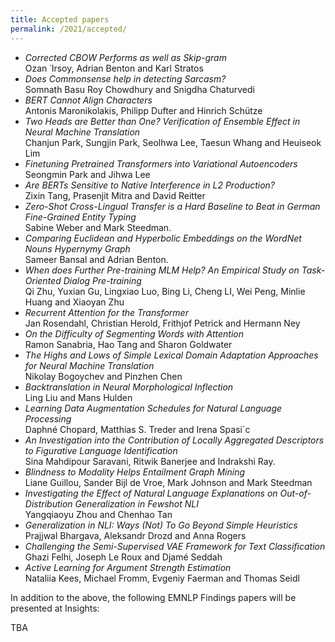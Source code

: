 ```yaml
---
title: Accepted papers
permalink: /2021/accepted/
---
```


- *Corrected CBOW Performs as well as Skip-gram* <br/> Ozan ˙Irsoy, Adrian Benton and Karl Stratos
- *Does Commonsense help in detecting Sarcasm?* <br/> Somnath Basu Roy Chowdhury and Snigdha Chaturvedi
- *BERT Cannot Align Characters* <br/> Antonis Maronikolakis, Philipp Dufter and Hinrich Schütze
- *Two Heads are Better than One? Verification of Ensemble Effect in Neural Machine Translation* <br/> Chanjun Park, Sungjin Park, Seolhwa Lee, Taesun Whang and Heuiseok Lim 
- *Finetuning Pretrained Transformers into Variational Autoencoders* <br/> Seongmin Park and Jihwa Lee 
- *Are BERTs Sensitive to Native Interference in L2 Production?* <br/> Zixin Tang, Prasenjit Mitra and David Reitter 
- *Zero-Shot Cross-Lingual Transfer is a Hard Baseline to Beat in German Fine-Grained Entity Typing* <br/> Sabine Weber and Mark Steedman.
- *Comparing Euclidean and Hyperbolic Embeddings on the WordNet Nouns Hypernymy Graph* <br/> Sameer Bansal and Adrian Benton.
- *When does Further Pre-training MLM Help? An Empirical Study on Task-Oriented Dialog Pre-training* <br/> Qi Zhu, Yuxian Gu, Lingxiao Luo, Bing Li, Cheng LI, Wei Peng, Minlie Huang and Xiaoyan Zhu
- *Recurrent Attention for the Transformer* <br/> Jan Rosendahl, Christian Herold, Frithjof Petrick and Hermann Ney 
- *On the Difficulty of Segmenting Words with Attention* <br/> Ramon Sanabria, Hao Tang and Sharon Goldwater 
- *The Highs and Lows of Simple Lexical Domain Adaptation Approaches for Neural Machine Translation* <br/> Nikolay Bogoychev and Pinzhen Chen 
- *Backtranslation in Neural Morphological Inflection* <br/> Ling Liu and Mans Hulden 
- *Learning Data Augmentation Schedules for Natural Language Processing* <br/> Daphné Chopard, Matthias S. Treder and Irena Spasi´c 
- *An Investigation into the Contribution of Locally Aggregated Descriptors to Figurative Language Identification* <br/> Sina Mahdipour Saravani, Ritwik Banerjee and Indrakshi Ray.
- *Blindness to Modality Helps Entailment Graph Mining* <br/> Liane Guillou, Sander Bijl de Vroe, Mark Johnson and Mark Steedman 
- *Investigating the Effect of Natural Language Explanations on Out-of-Distribution Generalization in Fewshot NLI* <br/> Yangqiaoyu Zhou and Chenhao Tan 
- *Generalization in NLI: Ways (Not) To Go Beyond Simple Heuristics* <br/> Prajjwal Bhargava, Aleksandr Drozd and Anna Rogers 
- *Challenging the Semi-Supervised VAE Framework for Text Classification* <br/> Ghazi Felhi, Joseph Le Roux and Djamé Seddah 
- *Active Learning for Argument Strength Estimation* <br/> Nataliia Kees, Michael Fromm, Evgeniy Faerman and Thomas Seidl

In addition to the above, the following EMNLP Findings papers will be presented at Insights:

TBA